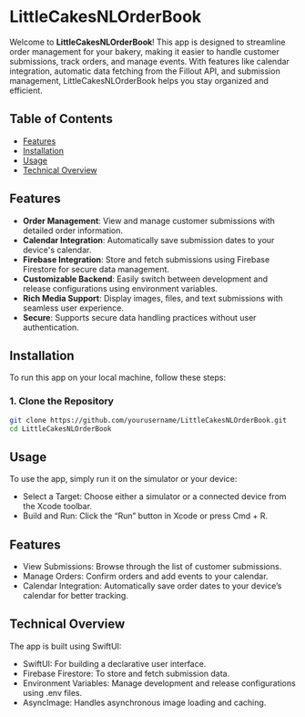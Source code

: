 # LittleCakesNLOrderBook

Welcome to **LittleCakesNLOrderBook**! This app is designed to streamline order management for your bakery, making it easier to handle customer submissions, track orders, and manage events. With features like calendar integration, automatic data fetching from the Fillout API, and submission management, LittleCakesNLOrderBook helps you stay organized and efficient.

## Table of Contents

- [Features](#features)
- [Installation](#installation)
- [Usage](#usage)
- [Technical Overview](#technical-overview)

## Features

- **Order Management**: View and manage customer submissions with detailed order information.
- **Calendar Integration**: Automatically save submission dates to your device's calendar.
- **Firebase Integration**: Store and fetch submissions using Firebase Firestore for secure data management.
- **Customizable Backend**: Easily switch between development and release configurations using environment variables.
- **Rich Media Support**: Display images, files, and text submissions with seamless user experience.
- **Secure**: Supports secure data handling practices without user authentication.

## Installation

To run this app on your local machine, follow these steps:

### 1. Clone the Repository

```bash
git clone https://github.com/yourusername/LittleCakesNLOrderBook.git
cd LittleCakesNLOrderBook
```

## Usage
To use the app, simply run it on the simulator or your device:

- Select a Target: Choose either a simulator or a connected device from the Xcode toolbar.
- Build and Run: Click the “Run” button in Xcode or press Cmd + R.

## Features

- View Submissions: Browse through the list of customer submissions.
- Manage Orders: Confirm orders and add events to your calendar.
- Calendar Integration: Automatically save order dates to your device’s calendar for better tracking.

## Technical Overview
The app is built using SwiftUI:

- SwiftUI: For building a declarative user interface.
- Firebase Firestore: To store and fetch submission data.
- Environment Variables: Manage development and release configurations using .env files.
- AsyncImage: Handles asynchronous image loading and caching.
